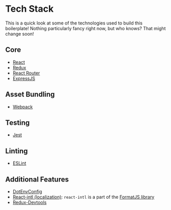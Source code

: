 # Tech Stack
This is a quick look at some of the technologies used to build this boilerplate! Nothing particularly fancy right now, but who knows? That might change soon!


## Core
- [React](https://facebook.github.io/react/)
- [Redux](http://redux.js.org/)
- [React Router](https://github.com/ReactTraining/react-router)
- [ExpressJS](https://expressjs.com)

## Asset Bundling
- [Webpack](https://webpack.js.org)

## Testing
- [Jest](http://facebook.github.io/jest/)

## Linting
- [ESLint](http://eslint.org/)

## Additional Features
- [DotEnvConfig]()
- [React-intl (localization)](https://github.com/yahoo/react-intl): `react-intl` is a part of the [FormatJS library](https://formatjs.io)
- [Redux-Devtools](https://github.com/reduxjs/redux-devtools/tree/fc1ab01ca16303005b8bd66b60bce085bf1542e5)
